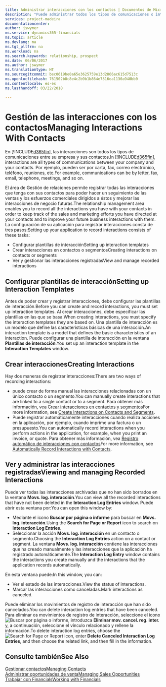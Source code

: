 ```yaml
---
title: Administrar interacciones con los contactos | Documentos de Microsoft
description: "Puede administrar todos los tipos de comunicaciones o interacciones entre su empresa y sus contactos; por ejemplo, cartas, llamadas de teléfono, reuniones, etc."
services: project-madeira
documentationcenter: 
author: jswymer
ms.service: dynamics365-financials
ms.topic: article
ms.devlang: na
ms.tgt_pltfrm: na
ms.workload: na
ms.search.keywords: relationship, prospect
ms.date: 06/06/2017
ms.author: jswymer
ms.translationtype: HT
ms.sourcegitcommit: bec0619be0a65e3625759e13d2866ac615d7513c
ms.openlocfilehash: 761502b8c8e4c2b9b1b864e7316ea1130a940bb0
ms.contentlocale: es-es
ms.lasthandoff: 03/22/2018

---
```

# <a name="managing-interactions-with-contacts"></a><span data-ttu-id="5acfb-103">Gestión de las interacciones con los contactos</span><span class="sxs-lookup"><span data-stu-id="5acfb-103">Managing Interactions With Contacts</span></span>
<span data-ttu-id="5acfb-104">En [!INCLUDE[d365fin](includes/d365fin_md.md)], las interacciones son todos los tipos de comunicaciones entre su empresa y sus contactos.</span><span class="sxs-lookup"><span data-stu-id="5acfb-104">In [!INCLUDE[d365fin](includes/d365fin_md.md)], interactions are all types of communications between your company and your contacts.</span></span> <span data-ttu-id="5acfb-105">Por ejemplo, pueden ser por carta, fax, correo electrónico, teléfono, reuniones, etc.</span><span class="sxs-lookup"><span data-stu-id="5acfb-105">For example, communications can be by letter, fax, email, telephone, meetings, and so on.</span></span>

<span data-ttu-id="5acfb-106">El área de Gestión de relaciones permite registrar todas las interacciones que tenga con sus contactos para poder hacer un seguimiento de las ventas y los esfuerzos comerciales dirigidos a éstos y mejorar las interacciones de negocio futuras.</span><span class="sxs-lookup"><span data-stu-id="5acfb-106">The relationship management area enables you to record all the interactions you have with your contacts in order to keep track of the sales and marketing efforts you have directed at your contacts and to improve your future business interactions with them.</span></span> <span data-ttu-id="5acfb-107">La configuración de su aplicación para registrar interacciones consta de tres pasos:</span><span class="sxs-lookup"><span data-stu-id="5acfb-107">Setting up your application to record interactions consists of these tasks:</span></span>

* <span data-ttu-id="5acfb-108">Configurar plantillas de interacción</span><span class="sxs-lookup"><span data-stu-id="5acfb-108">Setting up interaction templates</span></span>  
* <span data-ttu-id="5acfb-109">Crear interacciones en contactos o segmentos</span><span class="sxs-lookup"><span data-stu-id="5acfb-109">Creating interactions on contacts or segments</span></span>  
* <span data-ttu-id="5acfb-110">Ver y gestionar las interacciones registradas</span><span class="sxs-lookup"><span data-stu-id="5acfb-110">View and manage recorded interactions</span></span>  

##  <a name="setting-up-interaction-templates"></a><span data-ttu-id="5acfb-111">Configurar plantillas de interacción</span><span class="sxs-lookup"><span data-stu-id="5acfb-111">Setting up Interaction Templates</span></span>
<span data-ttu-id="5acfb-112">Antes de poder crear y registrar interacciones, debe configurar las plantillas de interacción.</span><span class="sxs-lookup"><span data-stu-id="5acfb-112">Before you can create and record interactions, you must set up interaction templates.</span></span> <span data-ttu-id="5acfb-113">Al crear interacciones, debe especificar las plantillas en las que se basa.</span><span class="sxs-lookup"><span data-stu-id="5acfb-113">When creating interactions, you must specify the interaction templates they are based on.</span></span> <span data-ttu-id="5acfb-114">Una plantilla de interacción es un modelo que define las características básicas de una interacción.</span><span class="sxs-lookup"><span data-stu-id="5acfb-114">An interaction template is a model that defines the basic characteristics of an interaction.</span></span>
<span data-ttu-id="5acfb-115">Puede configurar una plantilla de interacción en la ventana **Plantillas de interacción**.</span><span class="sxs-lookup"><span data-stu-id="5acfb-115">You set up an interaction template in the **Interaction Templates** window.</span></span>  

## <a name="creating-interactions"></a><span data-ttu-id="5acfb-116">Crear interacciones</span><span class="sxs-lookup"><span data-stu-id="5acfb-116">Creating Interactions</span></span>
<span data-ttu-id="5acfb-117">Hay dos maneras de registrar interacciones:</span><span class="sxs-lookup"><span data-stu-id="5acfb-117">There are two ways of recording interactions:</span></span>

* <span data-ttu-id="5acfb-118">puede crear de forma manual las interacciones relacionadas con un único contacto o un segmento.</span><span class="sxs-lookup"><span data-stu-id="5acfb-118">You can manually create interactions that are linked to a single contact or to a segment.</span></span> <span data-ttu-id="5acfb-119">Para obtener más información, vea [Crear interacciones en contactos y segmentos](marketing-how-create-interactions.md)</span><span class="sxs-lookup"><span data-stu-id="5acfb-119">For more information, see [Create Interactions on Contacts and Segments](marketing-how-create-interactions.md).</span></span>  
* <span data-ttu-id="5acfb-120">Puede registrar automáticamente interacciones cuando realiza acciones en la aplicación, por ejemplo, cuando imprime una factura o un presupuesto.</span><span class="sxs-lookup"><span data-stu-id="5acfb-120">You can automatically record interactions when you perform actions in the application, for example, when you print an invoice, or quote.</span></span> <span data-ttu-id="5acfb-121">Para obtener más información, vea [Registro automático de interacciones con contactos](marketing-auto-record-interactions.md)</span><span class="sxs-lookup"><span data-stu-id="5acfb-121">For more information, see [Automatically Record Interactions with Contacts](marketing-auto-record-interactions.md).</span></span>

## <a name="viewing-and-managing-recorded-interactions"></a><span data-ttu-id="5acfb-122">Ver y administrar las interacciones registradas</span><span class="sxs-lookup"><span data-stu-id="5acfb-122">Viewing and managing Recorded Interactions</span></span>
<span data-ttu-id="5acfb-123">Puede ver todas las interacciones archivadas que no han sido borrados en la ventana **Movs. log. interacción**.</span><span class="sxs-lookup"><span data-stu-id="5acfb-123">You can view all the recorded interactions that have not been deleted in the **Interaction Log Entries** window.</span></span> <span data-ttu-id="5acfb-124">Puede abrir esta ventana por:</span><span class="sxs-lookup"><span data-stu-id="5acfb-124">You can open this window by:</span></span>

* <span data-ttu-id="5acfb-125">Mediante el icono **Buscar por página o informe** para buscar en **Movs. log. interacción**.</span><span class="sxs-lookup"><span data-stu-id="5acfb-125">Using the **Search for Page or Report** icon to search on **Interaction Log Entries**.</span></span>
* <span data-ttu-id="5acfb-126">Seleccionar la acción **Movs. log. interacción** en un contacto o segmento.</span><span class="sxs-lookup"><span data-stu-id="5acfb-126">Choosing the **Interaction Log Entries** action on a contact or segment.</span></span>
  <span data-ttu-id="5acfb-127">La ventana **Movs. log. interacción** contiene las interacciones que ha creado manualmente y las interacciones que la aplicación ha registrado automáticamente.</span><span class="sxs-lookup"><span data-stu-id="5acfb-127">The **Interaction Log Entry** window contains the interactions you create manually and the interactions that the application records automatically.</span></span>

<span data-ttu-id="5acfb-128">En esta ventana puede:</span><span class="sxs-lookup"><span data-stu-id="5acfb-128">In this window, you can:</span></span>

* <span data-ttu-id="5acfb-129">Ver el estado de las interacciones.</span><span class="sxs-lookup"><span data-stu-id="5acfb-129">View the status of interactions.</span></span>
* <span data-ttu-id="5acfb-130">Marcar las interacciones como canceladas.</span><span class="sxs-lookup"><span data-stu-id="5acfb-130">Mark interactions as canceled.</span></span>

<span data-ttu-id="5acfb-131">Puede eliminar los movimientos de registro de interacción que han sido cancelados.</span><span class="sxs-lookup"><span data-stu-id="5acfb-131">You can delete interaction log entries that have been canceled.</span></span> <span data-ttu-id="5acfb-132">Para eliminar os movimientos de registro de interacción, seleccione el icono ![Buscar por página o informe](media/ui-search/search_small.png "icono Buscar por página o informe"), introduzca **Eliminar mov. cancel. reg. inter.** y, a continuación, seleccione el vínculo relacionado y rellene la información.</span><span class="sxs-lookup"><span data-stu-id="5acfb-132">To delete interaction log entries, choose the ![Search for Page or Report](media/ui-search/search_small.png "Search for Page or Report icon") icon, enter **Delete Canceled Interaction Log Entries**, and then choose the related link, and then fill in the information.</span></span>

## <a name="see-also"></a><span data-ttu-id="5acfb-133">Consulte también</span><span class="sxs-lookup"><span data-stu-id="5acfb-133">See Also</span></span>
[<span data-ttu-id="5acfb-134">Gestionar contactos</span><span class="sxs-lookup"><span data-stu-id="5acfb-134">Managing Contacts</span></span>](marketing-contacts.md)  
[<span data-ttu-id="5acfb-135">Administrar oportunidades de venta</span><span class="sxs-lookup"><span data-stu-id="5acfb-135">Managing Sales Opportunities</span></span>](marketing-manage-sales-opportunities.md)  
[<span data-ttu-id="5acfb-136">Trabajar con Financials</span><span class="sxs-lookup"><span data-stu-id="5acfb-136">Working with Financials</span></span>](ui-work-product.md)  

